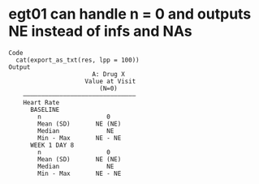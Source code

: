# egt01 can handle n = 0 and outputs NE instead of infs and NAs

    Code
      cat(export_as_txt(res, lpp = 100))
    Output
                           A: Drug X   
                         Value at Visit
                             (N=0)     
        ———————————————————————————————
        Heart Rate                     
          BASELINE                     
            n                  0       
            Mean (SD)       NE (NE)    
            Median             NE      
            Min - Max       NE - NE    
          WEEK 1 DAY 8                 
            n                  0       
            Mean (SD)       NE (NE)    
            Median             NE      
            Min - Max       NE - NE    

